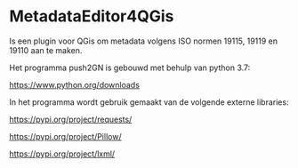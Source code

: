 # MetadataEditor4QGis

Is een plugin voor QGis om metadata volgens ISO normen 19115, 19119 en 19110 aan te maken.

Het programma push2GN is gebouwd met behulp van python 3.7:

https://www.python.org/downloads

In het programma wordt gebruik gemaakt van de volgende externe libraries:

https://pypi.org/project/requests/

https://pypi.org/project/Pillow/

https://pypi.org/project/lxml/

